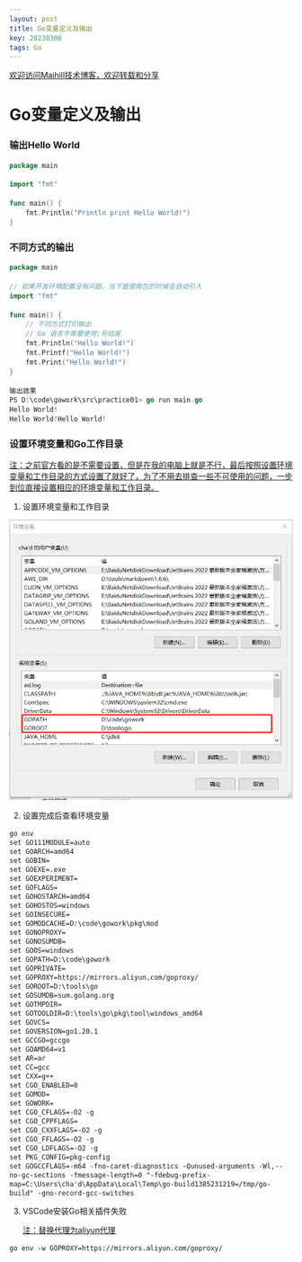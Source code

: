 ```yaml
---
layout: post
title: Go变量定义及输出
key: 20230306
tags: Go
---
```


[欢迎访问Maihill技术博客，欢迎转载和分享](https://blog.maihill.com "Maihill技术博客")

# Go变量定义及输出



### 输出Hello World

```go
package main

import "fmt"

func main() {
	fmt.Println("Println print Hello World!")
}
```



### 不同方式的输出

```go
package main

// 如果开发环境配置没有问题，当下面使用包的时候会自动引入
import "fmt"

func main() {
	// 不同方式打印输出
	// Go 语言不需要使用;号结尾
	fmt.Println("Hello World!")
	fmt.Printf("Hello World!")
	fmt.Print("Hello World!")
}

输出效果
PS D:\code\gowork\src\practice01> go run main.go
Hello World!
Hello World!Hello World!
```



### 设置环境变量和Go工作目录

<u>注：之前官方看的是不需要设置，但是在我的电脑上就是不行，最后按照设置环境变量和工作目录的方式设置了就好了，为了不用去排查一些不可使用的问题，一步到位直接设置相应的环境变量和工作目录。</u>

1. 设置环境变量和工作目录

![设置环境变量和工作目录](https://raw.githubusercontent.com/xingdingchun/chadwick/master/image/Go/base/Go%E8%AE%BE%E7%BD%AE%E7%8E%AF%E5%A2%83%E5%8F%98%E9%87%8F.png "设置环境变量和工作目录")

2. 设置完成后查看环境变量

```shell
go env
set GO111MODULE=auto
set GOARCH=amd64
set GOBIN=
set GOEXE=.exe
set GOEXPERIMENT=
set GOFLAGS=
set GOHOSTARCH=amd64
set GOHOSTOS=windows
set GOINSECURE=
set GOMODCACHE=D:\code\gowork\pkg\mod
set GONOPROXY=
set GONOSUMDB=
set GOOS=windows
set GOPATH=D:\code\gowork
set GOPRIVATE=
set GOPROXY=https://mirrors.aliyun.com/goproxy/
set GOROOT=D:\tools\go
set GOSUMDB=sum.golang.org
set GOTMPDIR=
set GOTOOLDIR=D:\tools\go\pkg\tool\windows_amd64
set GOVCS=
set GOVERSION=go1.20.1
set GCCGO=gccgo
set GOAMD64=v1
set AR=ar
set CC=gcc
set CXX=g++
set CGO_ENABLED=0
set GOMOD=
set GOWORK=
set CGO_CFLAGS=-O2 -g
set CGO_CPPFLAGS=
set CGO_CXXFLAGS=-O2 -g
set CGO_FFLAGS=-O2 -g
set CGO_LDFLAGS=-O2 -g
set PKG_CONFIG=pkg-config
set GOGCCFLAGS=-m64 -fno-caret-diagnostics -Qunused-arguments -Wl,--no-gc-sections -fmessage-length=0 "-fdebug-prefix-map=C:\Users\cha'd\AppData\Local\Temp\go-build1385231219=/tmp/go-build" -gno-record-gcc-switches
```

3. VSCode安装Go相关插件失败

   <u>注：替换代理为aliyun代理</u>

```
go env -w GOPROXY=https://mirrors.aliyun.com/goproxy/
```

